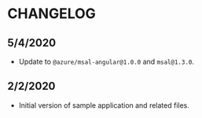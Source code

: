# CHANGELOG

## 5/4/2020

* Update to `@azure/msal-angular@1.0.0` and `msal@1.3.0`.

## 2/2/2020

* Initial version of sample application and related files.
